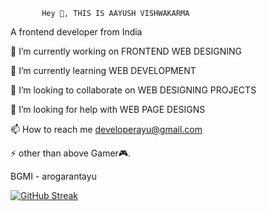            Hey 👋, THIS IS AAYUSH VISHWAKARMA
  
A frontend developer from India

🔭 I’m currently working on FRONTEND WEB DESIGNING

🌱 I’m currently learning WEB DEVELOPMENT

👯 I’m looking to collaborate on WEB DESIGNING PROJECTS

🤝 I’m looking for help with WEB PAGE DESIGNS

📫 How to reach me developerayu@gmail.com

⚡ other than above Gamer🎮.

  BGMI - arogarantayu


[![GitHub Streak](https://github-readme-streak-stats.herokuapp.com?user=Frinzoayu&theme=onedark&date_format=M%20j%5B%2C%20Y%5D)](https://git.io/streak-stats)



